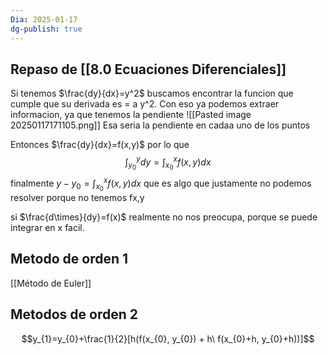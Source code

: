 ```yaml
---
Dia: 2025-01-17
dg-publish: true
---
```

## Repaso de [[8.0 Ecuaciones Diferenciales]]

Si tenemos $\frac{dy}{dx}=y^2$ buscamos encontrar la funcion que cumple que su derivada es = a y^2. Con eso ya podemos extraer informacion, ya que tenemos la pendiente 
![[Pasted image 20250117171105.png]]
Esa seria la pendiente en cadaa uno de los puntos

Entonces $\frac{dy}{dx}=f(x,y)$ por lo que $$\int^{y}_{y_{0}}dy= \int^{x}_{x_{0}}f(x,y)dx$$
finalmente ${y}-y_{0} = \int^{x}_{x_{0}}f(x,y)dx$ que es algo que justamente no  podemos resolver porque no tenemos fx,y

si $\frac{d\times}{dy}=f(x)$ realmente no nos preocupa, porque se puede integrar en x facil.

## Metodo de orden 1 
[[Método de Euler]]

## Metodos de orden 2

$$y_{1}=y_{0}+\frac{1}{2}[h(f(x_{0}, y_{0}) + h\ f(x_{0}+h, y_{0}+h))]$$
